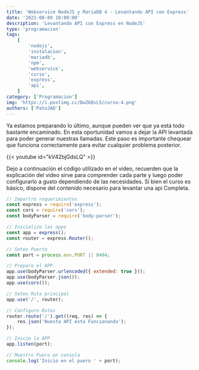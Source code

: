 ```yaml
---
title: 'Webservice NodeJS y MariaDB 4 - Levantando API con Express'
date: '2021-08-09 10:00:00'
description: 'Levantando API con Express en NodeJS'
type: 'programacion'
tags:
    [
        'nodejs',
        'instalacion',
        'mariadb',
        'npm',
        'webservice',
        'curso',
        'express',
        'api',
    ]
category: ['Programacion']
img: 'https://i.postimg.cc/DwZ6QvL5/curso-4.png'
authors: ['PatoJAD']
---
```


Ya estamos preparando lo último, aunque pueden ver que ya está todo bastante encaminado. En esta oportunidad vamos a dejar la API levantada para poder generar nuestras llamadas. Este paso es importante chequear que funciona correctamente para evitar cualquier problema posterior.

{{< youtube id="kV42bjGdsLQ" >}}

Dejo a continuación el código utilizado en el video, recuerden que la explicación del video sirve para comprender cada parte y luego poder configurarlo a gusto dependiendo de las necesidades. Si bien el curso es básico, dispone del contenido necesario para levantar una api Completa.

```javascript
// Importro requerimientos
const express = require('express');
const cors = require('cors');
const bodyParser = require('body-parser');

// Inicializo las apps
const app = express();
const router = express.Router();

// Seteo Puerto
const port = process.env.PORT || 8484;

// Preparo el APP
app.use(bodyParser.urlencoded({ extended: true }));
app.use(bodyParser.json());
app.use(cors());

// Seteo Ruta principal
app.use('/', router);

// Configuro Rutas
router.route('/').get((req, res) => {
	res.json('Nuesta API esta Funcionando');
});

// Inicio la APP
app.listen(port);

// Muestro Puero en consola
console.log('Inicio en el puero ' + port);
```
